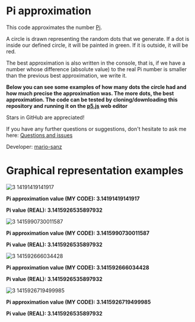 # Pi approximation
This code approximates the number [Pi][pi].

A circle is drawn representing the random dots that we generate. If a dot is inside our defined circle, it will be painted in green. If it is outside, it will be red.

The best approximation is also written in the console, that is, if we have a number whose difference (absolute value) to the real Pi number is smaller than the previous best approximation, we write it.

**Below you can see some examples of how many dots the circle had and how much precise the approximation was. The more dots, the best approximation. The code can be tested by cloning/downloading this repository and running it on the [p5.js][p5] web editor**

Stars in GitHub are appreciated!

If you have any further questions or suggestions, don't hesitate to ask me here: [Questions and issues][issues-page]

Developer: [mario-sanz][mariosanz]

# Graphical representation examples

![3 14191419141917](https://user-images.githubusercontent.com/72298127/111870251-e6c01080-8983-11eb-92b9-13217bb17620.png)

**Pi approximation value (MY CODE): 3.14191419141917**

**Pi value (REAL): 3.1415926535897932**

![3 1415990730011587](https://user-images.githubusercontent.com/72298127/111870275-fdfefe00-8983-11eb-8c27-ab538d137790.png)

**Pi approximation value (MY CODE): 3.1415990730011587**

**Pi value (REAL): 3.1415926535897932**

![3 141592666034428](https://user-images.githubusercontent.com/72298127/111870284-0c4d1a00-8984-11eb-8106-8928891be234.png)

**Pi approximation value (MY CODE): 3.141592666034428**

**Pi value (REAL): 3.1415926535897932**

![3 1415926719499985](https://user-images.githubusercontent.com/72298127/111870288-1bcc6300-8984-11eb-8789-e437d0853b66.png)

**Pi approximation value (MY CODE): 3.1415926719499985**

**Pi value (REAL): 3.1415926535897932**

<!-- References -->
[pi]: https://en.wikipedia.org/wiki/Pi
[p5]: https://editor.p5js.org/
[mariosanz]: https://github.com/mario-sanz
[issues-page]: https://github.com/mario-sanz/pi-approximation/issues
